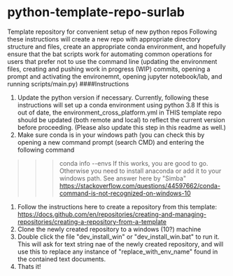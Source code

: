 # python-template-repo-surlab
Template repository for convenient setup of new python repos
Following these instructions will create a new repo with appropriate directory structure and files, create an appropriate conda environment, and hopefully ensure that the bat scripts work for automating common operations for users that prefer not to use the command line (updating the environment files, creating and pushing work in progress (WIP) commits, opening a prompt and activating the environemnt, opening jupyter notebook/lab, and running scripts/main.py)
####Instructions
1. Update the python version if necessary. Currently, following these instructions will set up a conda environment using python 3.8 If this is out of date, the environment_cross_platform.yml in THIS template repo should be updated (both remote and local) to reflect the current version before proceeding. (Please also update this step in this readme as well.)
1. Make sure conda is in your windows path (you can check this by opening a new command prompt (search CMD) and entering the following command 
>>>conda info --envs
If this works, you are good to go. Otherwise you need to install anaconda or add it to your windows path. See answer here by "Simba" https://stackoverflow.com/questions/44597662/conda-command-is-not-recognized-on-windows-10
1. Follow the instructions here to create a repository from this template: https://docs.github.com/en/repositories/creating-and-managing-repositories/creating-a-repository-from-a-template
1. Clone the newly created repository to a windows (10?) machine
1. Double click the file "dev_install_win" or "dev_install_win.bat" to run it. This will ask for text string nae of the newly created repository, and will use this to replace any instance of "replace_with_env_name" found in the contained text documents. 
1. Thats it!
